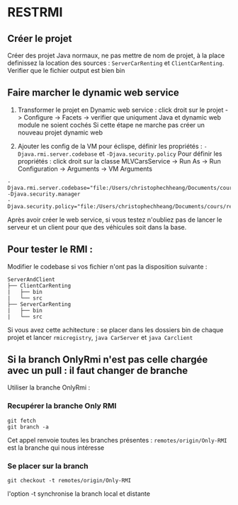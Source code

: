 # RESTRMI

## Créer le projet 
Créer des projet Java normaux, ne pas mettre de nom de projet, à la place definissez la location des sources : `ServerCarRenting` et `ClientCarRenting`.
Verifier que le fichier output est bien bin

## Faire marcher le dynamic web service
1. Transformer le projet en Dynamic web service : click droit sur le projet -> Configure -> Facets  -> verifier que uniqument Java et dynamic web module ne soient cochés
Si cette étape ne marche pas créer un nouveau projet dynamic web

2. Ajouter les config de la VM pour éclispe, définir les propriétés : `-Djava.rmi.server.codebase` et `-Djava.security.policy`
Pour définir les propriétés : click droit sur la classe MLVCarsService -> Run As -> Run Configuration -> Arguments -> VM Arguments

```exmaple :
-Djava.rmi.server.codebase="file:/Users/christophechheang/Documents/cours/rest/project/RESTRMI/ServerAndClient/ServerCarRenting/bin/" -Djava.security.manager 
-Djava.security.policy="file:/Users/christophechheang/Documents/cours/rest/project/RESTRMI/ServerAndClient/ServerCarRenting/bin/grant.policy"
```

Après avoir créer le web service, si vous testez n'oubliez pas de lancer le serveur et un client pour que des véhicules soit dans la base.

## Pour tester le RMI :
Modifier le codebase si vos fichier n'ont pas la disposition suivante :
```
ServerAndClient
├── ClientCarRenting
|   ├── bin
|   └── src
├── ServerCarRenting
|   ├── bin
|   └── src
```
Si vous avez cette achitecture : se placer dans les dossiers bin de chaque projet et lancer `rmicregistry`, `java CarServer` et `java Carclient`

## Si la branch OnlyRmi n'est pas celle chargée avec un pull : il faut changer de branche

Utiliser la branche OnlyRmi : 

### Recupérer la branche Only RMI
```
git fetch
git branch -a
```
Cet appel renvoie toutes les branches présentes : `remotes/origin/Only-RMI` est la branche qui nous intéresse

### Se placer sur la branch
```
git checkout -t remotes/origin/Only-RMI
```
l'option -t synchronise la branch local et distante
